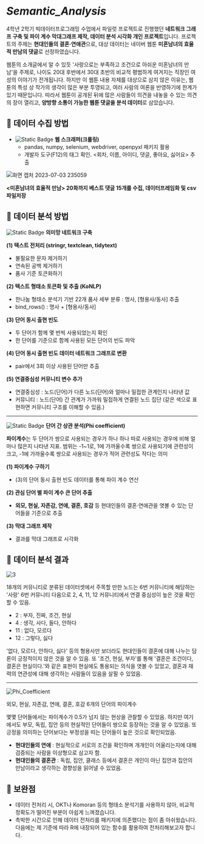 # *Semantic_Analysis*

4학년 2학기 빅데이터프로그래밍 수업에서 파일럿 프로젝트로 진행했던 **네트워크 그래프 구축 및 파이 계수 막대그래프 제작, 데이터 분석 시각화 개인 프로젝트**입니다. 프로젝트의 주제는 **현대인들의 결혼·연애관**으로, 대상 데이터는 네이버 웹툰 **미혼남녀의 효율적 만남의 댓글**로 선정하였습니다. 

웹툰의 소개글에서 알 수 있듯 '사랑으로는 부족하고 조건으로 아쉬운 미혼남녀의 만남'을 주제로, 나이도 20대 후반에서 30대 초반의 비교적 평범하게 여겨지는 직장인 여성의 이야기가 전개됩니다. 하지만 이 웹툰 내용 자체를 대상으로 삼지 않은 이유는, 웹툰의 특성 상 작가의 생각이 많은 부분 투영되고, 여러 사람의 여론을 반영하기에 한계가 있기 때문입니다. 따라서 웹툰이 공개된 뒤에 많은 사람들이 의견을 내놓을 수 있는 의견의 장이 열리고, **양방향 소통이 가능한 웹툰 댓글을 분석 데이터**로 삼았습니다.

## 📌 데이터 수집 방법
- ![Static Badge](https://img.shields.io/badge/Python-%230000FF) **웹 스크래퍼(크롤링)**
   * pandas, numpy, selenium, webdriver, openpyxl 패키지 활용
   * 개발자 도구(F12)의 태그 확인. <회차, 이름, 아이디, 댓글, 좋아요, 싫어요> 추출

![화면 캡처 2023-07-03 235059](https://github.com/SemiKwon/Semantic_Analysis/assets/76101347/f72f2690-343b-4a63-9ac3-df49ac2e6e4e)

**<미혼남녀의 효율적 만남> 20화까지 베스트 댓글 15개를 수집, 데이터프레임화 및 csv 파일저장**

## 📌 데이터 분석 방법
![Static Badge](https://img.shields.io/badge/R-%23FF0000) **의미망 네트워크 구축**

**(1) 텍스트 전처리 (stringr, textclean, tidytext)**
   - 불필요한 문자 제거하기
   - 연속된 공백 제거하기
   - 품사 기준 토큰화하기

**(2) 텍스트 형태소 토큰화 및 추출 (KoNLP)**
   - 한나눔 형태소 분석기 기반 22개 품사 세부 분류 : 명사, [형용사/동사] 추출
   - bind_rows() : 명사 + [형용사/동사]

**(3) 단어 동시 출현 빈도**
   - 두 단어가 함께 몇 번씩 사용되었는지 확인
   - 한 단어를 기준으로 함께 사용된 모든 단어의 빈도 파악

**(4) 단어 동시 출현 빈도 데이터 네트워크 그래프로 변환**
   - pair에서 3회 이상 사용된 단어만 추출

**(5) 연결중심성 커뮤니티 변수 추가**
   - 연결중심성 : 노드(단어)가 다른 노드(단어)와 얼마나 밀접한 관계인지 나타낸 값
   - 커뮤니티 : 노드(단어) 간 관계가 가까워 밀접하게 연결된 노드 집단 (같은 색으로 표현하면 커뮤니티 구조를 이해할 수 있음.)
***
![Static Badge](https://img.shields.io/badge/R-%23FF0000) **단어 간 상관 분석(Phi coefficient)**


**파이계수**는 두 단어가 쌍으로 사용되는 경우가 하나 하나 따로 사용되는 경우에 비해 얼마나 많은지 나타낸 지표. 범위는 -1~1로, 1에 가까울수록 쌍으로 사용되기에 관련성이 크고, -1에 가까울수록 쌍으로 사용되는 경우가 적어 관련성도 작다는 의미

**(1) 파이계수 구하기**
   - (3)의 단어 동시 출현 빈도 데이터를 통해 파이 계수 연산

**(2) 관심 단어 별 파이 계수 큰 단어 추출**
   - **외모, 현실, 자존감, 연애, 결혼, 호감** 등 현대인들의 결혼·연애관을 엿볼 수 있는 단어들을 기준으로 추출

**(3) 막대 그래프 제작**
   - 결과를 막대 그래프로 시각화

## 📌 데이터 분석 결과

![3](https://github.com/SemiKwon/Semantic_Analysis/assets/76101347/7230a018-9bef-4ab8-af8a-840b3671c32c)

18개의 커뮤니티로 분류된 데이터셋에서 주목할 만한 노드는 6번 커뮤니티에 해당하는 '사랑'
6번 커뮤니티 다음으로 2, 4, 11, 12 커뮤니티에서 연결 중심성이 높은 것을 확인할 수 있음.

* 2 : 부자, 진짜, 조건, 현실
* 4 : 생각, 사다, 들다, 안하다
* 11 : 없다, 모르다
* 12 : 그렇다, 싫다

'없다, 모르다, 안하다, 싫다' 등의 형용사만 보더라도 현대인들이 결혼에 대해 나누는 담론이 긍정적이지 않은 것을 알 수 있음. 또 '조건, 현실, 부자'를 통해 '결혼은 조건이다, 결혼은 현실이다.'와 같은 표현이 현실에도 통용되는 의식을 엿볼 수 있었고, 결혼과 재력의 연관성에 대해 생각하는 사람들이 있음을 살필 수 있었음. 

---

![Phi_Coefficient](https://github.com/SemiKwon/Semantic_Analysis/assets/76101347/99dbd275-7d96-4c81-abe2-08f596041037)

외모, 현실, 자존감, 연애, 결혼, 호감 6개의 단어의 파이계수

몇몇 단어들에서는 파이계수가 0.5가 넘지 않는 현상을 관찰할 수 있었음. 하지만 여기에서도 부모, 독립, 집안 등의 현실적인 단어들이 쌍으로 등장하는 것을 알 수 있었음. 또 긍정을 의미하는 단어보다는 부정성을 띠는 단어들이 높은 것으로 확인되었음.

- **현대인들의 연애** : 현실적으로 서로의 조건을 확인하며 개개인이 어울리는지에 대해 검증되는 사람을 이상형으로 삼고자 함.
- **현대인들의 결혼관** : 독립, 집안, 클래스 등에서 결혼은 개인이 아닌 집안과 집안의 만남이라고 생각하는 경향성을 읽어낼 수 있었음.

## 📌 보완점
* 데이터 전처리 시, OKT나 Komoran 등의 형태소 분석기를 사용하지 않아, 비교적 정확도가 떨어진 부분이 아쉽게 느껴졌습니다.
* 촉박한 시간으로 인해 데이터 전처리를 패키지에 의존했다는 점이 좀 아쉬웠습니다. 다음에는 제 기준에 따라 R에 내장되어 있는 함수를 활용하여 전처리해보고자 합니다.
